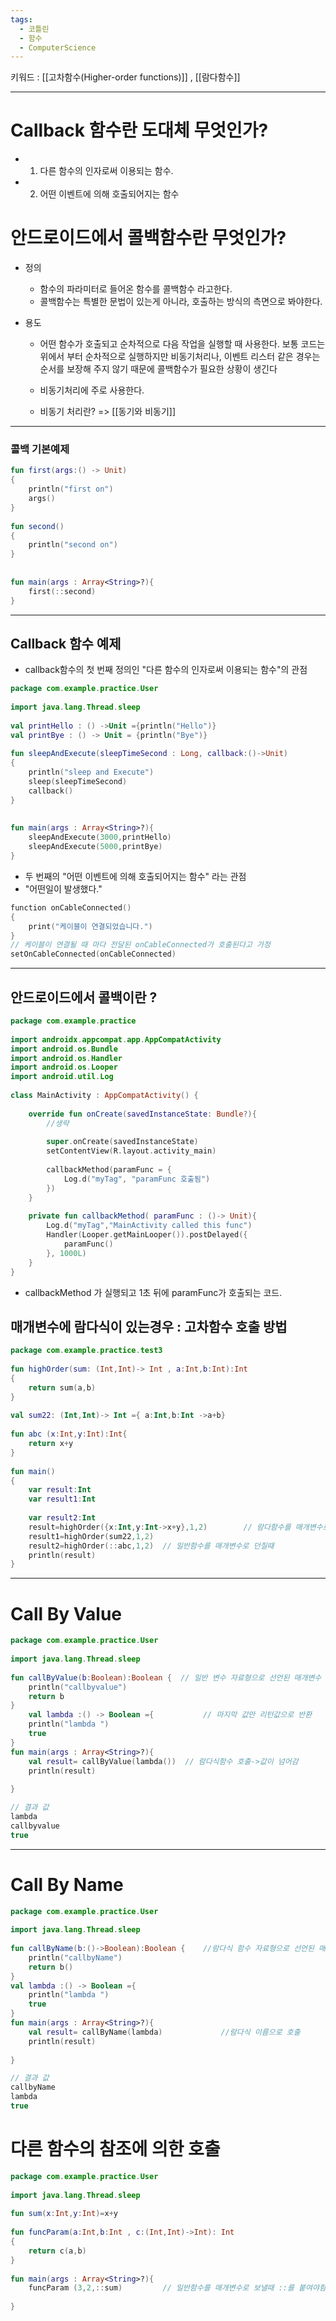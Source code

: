 ```yaml
---
tags:
  - 코틀린
  - 함수
  - ComputerScience
---
```


키워드 : [[고차함수(Higher-order functions)]] , [[람다함수]] 

--------------

# Callback 함수란 도대체 무엇인가?

- 1. 다른 함수의 인자로써 이용되는 함수.
- 2. 어떤 이벤트에 의해 호출되어지는 함수


# 안드로이드에서 콜백함수란 무엇인가?

- 정의  
    - 함수의 파라미터로 들어온 함수를 콜백함수 라고한다.
    - 콜백함수는 특별한 문법이 있는게 아니라, 호출하는 방식의 측면으로 봐야한다.

- 용도                                                                                          
	- 어떤 함수가 호출되고 순차적으로 다음 작업을 실행할 때 사용한다. 보통 코드는 위에서 부터 순차적으로 실행하지만 비동기처리나, 이벤트 리스터 같은 경우는 순서를 보장해 주지 않기 때문에 콜백함수가 필요한 상황이 생긴다

	- 비동기처리에 주로 사용한다.


	 * 비동기 처리란? => [[동기와 비동기]]

------  

### 콜백 기본예제

``` kotlin
fun first(args:() -> Unit)  
{  
    println("first on")  
    args()  
}  
  
fun second()  
{  
    println("second on")  
}  
  
  
fun main(args : Array<String>?){  
    first(::second)  
}
```

---------------------

## Callback 함수 예제

- callback함수의 첫 번째 정의인 "다른 함수의 인자로써 이용되는 함수"의 관점

```kotlin
package com.example.practice.User  
  
import java.lang.Thread.sleep  
  
val printHello : () ->Unit ={println("Hello")}  
val printBye : () -> Unit = {println("Bye")}  
  
fun sleepAndExecute(sleepTimeSecond : Long, callback:()->Unit)  
{  
    println("sleep and Execute")  
    sleep(sleepTimeSecond)  
    callback()  
}  
  
  
fun main(args : Array<String>?){  
    sleepAndExecute(3000,printHello)  
    sleepAndExecute(5000,printBye)  
}
```

- 두 번째의 "어떤 이벤트에 의해 호출되어지는 함수" 라는 관점
-  "어떤일이 발생했다."

```kotlin
function onCableConnected()
{
	print("케이블이 연결되었습니다.")
}
// 케이블이 연결될 때 마다 전달된 onCableConnected가 호출된다고 가정
setOnCableConnected(onCableConnected)
```

---------------------

## 안드로이드에서 콜백이란 ?

```kotlin
package com.example.practice  
  
import androidx.appcompat.app.AppCompatActivity  
import android.os.Bundle  
import android.os.Handler  
import android.os.Looper  
import android.util.Log  
  
class MainActivity : AppCompatActivity() {  
      
    override fun onCreate(savedInstanceState: Bundle?){  
        //생략  
  
        super.onCreate(savedInstanceState)  
        setContentView(R.layout.activity_main)  
          
        callbackMethod(paramFunc = {  
            Log.d("myTag", "paramFunc 호출됨")  
        })  
    }  
  
    private fun callbackMethod( paramFunc : ()-> Unit){  
        Log.d("myTag","MainActivity called this func")  
        Handler(Looper.getMainLooper()).postDelayed({  
            paramFunc()  
        }, 1000L)  
    }  
}
```

- callbackMethod 가 실행되고 1초 뒤에 paramFunc가 호출되는 코드.

## 매개변수에 람다식이 있는경우 : 고차함수 호출 방법

```kotlin
package com.example.practice.test3  
  
fun highOrder(sum: (Int,Int)-> Int , a:Int,b:Int):Int  
{  
    return sum(a,b)  
}  
  
val sum22: (Int,Int)-> Int ={ a:Int,b:Int ->a+b}  
  
fun abc (x:Int,y:Int):Int{  
    return x+y  
}  
  
fun main()  
{  
    var result:Int  
    var result1:Int  
  
    var result2:Int  
    result=highOrder({x:Int,y:Int->x+y},1,2)        // 람다함수를 매개변수로 던질때  
    result1=highOrder(sum22,1,2)  
    result2=highOrder(::abc,1,2)  // 일반함수를 매개변수로 던질때  
    println(result)  
}
```

-------
# Call By Value

```kotlin
package com.example.practice.User  
  
import java.lang.Thread.sleep  
  
fun callByValue(b:Boolean):Boolean {  // 일반 변수 자료형으로 선언된 매개변수
    println("callbyvalue")  
    return b  
}  
	val lambda :() -> Boolean ={           // 마지막 값만 리턴값으로 반환
    println("lambda ")  
    true   
}  
fun main(args : Array<String>?){  
    val result= callByValue(lambda())  // 람다식함수 호출->값이 넘어감
    println(result)  
  
}  

// 결과 값 
lambda 
callbyvalue
true

```

-------
# Call By Name

```kotlin
package com.example.practice.User  
  
import java.lang.Thread.sleep  
  
fun callByName(b:()->Boolean):Boolean {    //람다식 함수 자료형으로 선언된 매개변수
    println("callbyName")  
    return b()  
}  
val lambda :() -> Boolean ={  
    println("lambda ")  
    true  
}  
fun main(args : Array<String>?){  
    val result= callByName(lambda)             //람다식 이름으로 호출
    println(result)  
  
}

// 결과 값
callbyName
lambda 
true

```

# 다른 함수의 참조에 의한 호출

``` kotlin
package com.example.practice.User  
  
import java.lang.Thread.sleep  
  
fun sum(x:Int,y:Int)=x+y  
  
fun funcParam(a:Int,b:Int , c:(Int,Int)->Int): Int  
{  
    return c(a,b)  
}  
  
fun main(args : Array<String>?){  
    funcParam (3,2,::sum)         // 일반함수를 매개변수로 보낼때 ::를 붙여야함
      
}
```